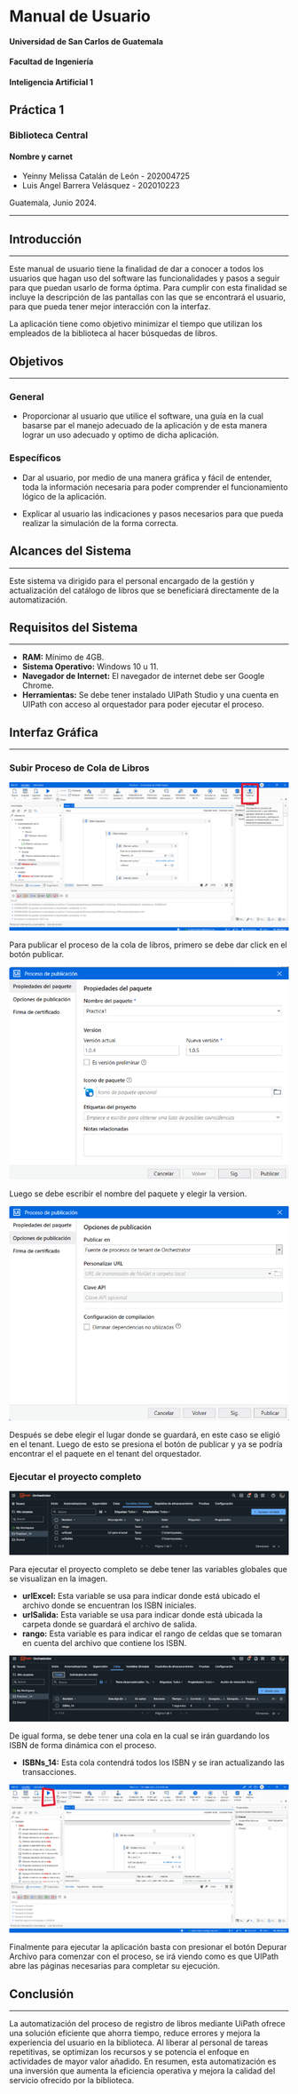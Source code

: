 # Manual de Usuario  
#### Universidad de San Carlos de Guatemala  
#### Facultad de Ingeniería  
#### Inteligencia Artificial 1  

## Práctica 1   
### Biblioteca Central  

#### Nombre y carnet 
- Yeinny Melissa Catalán de León   - 202004725  
- Luis Angel Barrera Velásquez     - 202010223 

Guatemala, Junio 2024.  
___
  
## Introducción  
___
Este manual de usuario tiene la finalidad de dar a conocer a todos los usuarios que hagan uso del software las funcionalidades y pasos a seguir para que puedan usarlo de forma óptima. Para cumplir con esta finalidad se incluye la descripción de las pantallas con las que se encontrará el usuario, para que pueda tener mejor interacción con la interfaz.  
  
La aplicación tiene como objetivo minimizar el tiempo que utilizan los empleados de la biblioteca al hacer búsquedas de libros.  
  
## Objetivos  
___
### General  
- Proporcionar al usuario que utilice el software, una guía en la cual basarse par el manejo adecuado de la aplicación y de esta manera lograr un uso adecuado y optimo de dicha aplicación.  
 
### Específicos  
- Dar al usuario, por medio de una manera gráfica y fácil de entender, toda la información necesaria para poder comprender el funcionamiento lógico de la aplicación.  

- Explicar al usuario las indicaciones y pasos necesarios para que pueda realizar la simulación de la forma correcta.  

## Alcances del Sistema  
___
Este sistema va dirigido para el personal encargado de la gestión y actualización del catálogo de libros que se beneficiará directamente de la automatización.  

## Requisitos del Sistema  
___
- **RAM:** Mínimo de 4GB.  
- **Sistema Operativo:** Windows 10 u 11.  
- **Navegador de Internet:** El navegador de internet debe ser Google Chrome.  
- **Herramientas:** Se debe tener instalado UIPath Studio y una cuenta en UIPath con acceso al orquestador para poder ejecutar el proceso.  

## Interfaz Gráfica 
___
### Subir Proceso de Cola de Libros
<img src="img/publicar.png" alt="img1"/>  

Para publicar el proceso de la cola de libros, primero se debe dar click en el botón publicar.  

<img src="img/nombrePaq.png" alt="img1"/>  

Luego se debe escribir el nombre del paquete y elegir la version.  

<img src="img/tenant.png" alt="img1"/>  

Después se debe elegir el lugar donde se guardará, en este caso se eligió en el tenant. Luego de esto se presiona el botón de publicar y ya se podría encontrar el el paquete en el tenant del orquestador.  

### Ejecutar el proyecto completo  
<img src="img/variables.png" alt="img1"/> 

Para ejecutar el proyecto completo se debe tener las variables globales que se visualizan en la imagen.  

- __urlExcel:__ Esta variable se usa para indicar donde está ubicado el archivo donde se encuentran los ISBN iniciales.  
- __urlSalida:__ Esta variable se usa para indicar donde está ubicada la carpeta donde se guardará el archivo de salida.  
- __rango:__ Esta variable es para indicar el rango de celdas que se tomaran en cuenta del archivo que contiene los ISBN.  

<img src="img/cola.png" alt="img1"/> 

De igual forma, se debe tener una cola en la cual se irán guardando los ISBN de forma dinámica con el proceso.  

- __ISBNs_14:__ Esta cola contendrá todos los ISBN y se iran actualizando las transacciones.  

<img src="img/ejecutar.png" alt="img1"/> 

Finalmente para ejecutar la aplicación basta con presionar el botón Depurar Archivo para comenzar con el proceso, se irá viendo como es que UIPath abre las páginas necesarias para completar su ejecución.  



## Conclusión
___
La automatización del proceso de registro de libros mediante UiPath ofrece una solución eficiente que ahorra tiempo, reduce errores y mejora la experiencia del usuario en la biblioteca. Al liberar al personal de tareas repetitivas, se optimizan los recursos y se potencia el enfoque en actividades de mayor valor añadido. En resumen, esta automatización es una inversión que aumenta la eficiencia operativa y mejora la calidad del servicio ofrecido por la biblioteca.